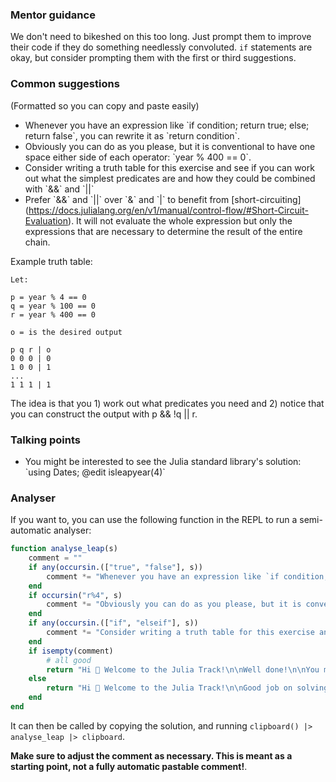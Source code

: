 ### Mentor guidance

We don't need to bikeshed on this too long. Just prompt them to improve their code if they do something needlessly convoluted. `if` statements are okay, but consider prompting them with the first or third suggestions.


### Common suggestions

(Formatted so you can copy and paste easily)

- Whenever you have an expression like \`if condition; return true; else; return false\`, you can rewrite it as \`return condition\`.
- Obviously you can do as you please, but it is conventional to have one space either side of each operator: \`year % 400 == 0\`.
- Consider writing a truth table for this exercise and see if you can work out what the simplest predicates are and how they could be combined with \`&&\` and \`||\`
- Prefer \`&&\` and \`||\` over \`&\` and \`|\` to benefit from \[short-circuiting\](https://docs.julialang.org/en/v1/manual/control-flow/#Short-Circuit-Evaluation). It will not evaluate the whole expression but only the expressions that are necessary to determine the result of the entire chain.

Example truth table:

```
Let:

p = year % 4 == 0
q = year % 100 == 0
r = year % 400 == 0

o = is the desired output

p q r | o
0 0 0 | 0
1 0 0 | 1
...
1 1 1 | 1

```

The idea is that you 1) work out what predicates you need and 2) notice that you can construct the output with p && !q || r.

### Talking points

- You might be interested to see the Julia standard library's solution: \`using Dates; @edit isleapyear(4)\`

### Analyser

If you want to, you can use the following function in the REPL to run a semi-automatic analyser:

```julia
function analyse_leap(s)
	comment = ""
	if any(occursin.(["true", "false"], s))
		comment *= "Whenever you have an expression like `if condition; return true; else; return false`, you can rewrite it as `return condition`.\n\n"
	end
	if occursin("r%4", s)
		comment *= "Obviously you can do as you please, but it is conventional to have one space either side of each operator: `year % 400 == 0`.\n\n"
	end
	if any(occursin.(["if", "elseif"], s))
		comment *= "Consider writing a truth table for this exercise and see if you can work out what the simplest predicates are and how they could be combined with `&&` and `||`.\n\n"
	end
	if isempty(comment)
		# all good
		return "Hi 👋 Welcome to the Julia Track!\n\nWell done!\n\nYou might be interested to see the Julia standard library's solution: `using Dates; @edit isleapyear(4)`"
	else
		return "Hi 👋 Welcome to the Julia Track!\n\nGood job on solving the problem! Some tips to improve your solution:\n\n" * comment
	end
end
```

It can then be called by copying the solution, and running `clipboard() |> analyse_leap |> clipboard`.

**Make sure to adjust the comment as necessary. This is meant as a starting point, not a fully automatic pastable comment!**.
